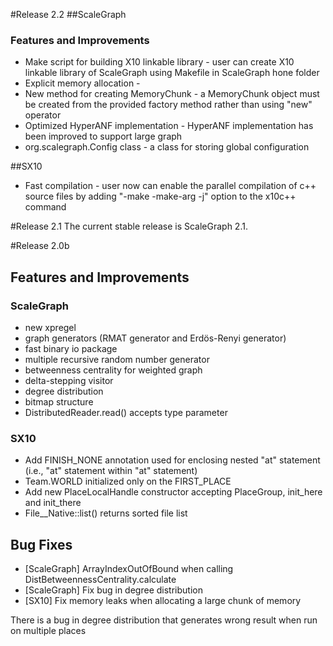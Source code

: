 #Release 2.2
##ScaleGraph
### Features and Improvements
* Make script for building X10 linkable library - user can create X10 linkable library of ScaleGraph using Makefile in ScaleGraph hone folder
* Explicit memory allocation - 
* New method for creating MemoryChunk - a MemoryChunk object must be created from the provided factory method  rather than using "new" operator
* Optimized HyperANF implementation - HyperANF implementation has been improved to support large graph
* org.scalegraph.Config class - a class for storing global configuration

##SX10
* Fast compilation - user now can enable the parallel compilation of c++ source files by adding "-make -make-arg -j" option to the x10c++ command

#Release 2.1
The current stable release is ScaleGraph 2.1.

#Release 2.0b
## Features and Improvements
### ScaleGraph
* new xpregel
* graph generators (RMAT generator and Erdös-Renyi generator)
* fast binary io package
* multiple recursive random number generator
* betweenness centrality for weighted graph
* delta-stepping visitor
* degree distribution
* bitmap structure
* DistributedReader.read() accepts type parameter

### SX10
* Add FINISH_NONE annotation used for enclosing nested "at" statement (i.e., "at" statement within "at" statement)
* Team.WORLD initialized only on the FIRST_PLACE
* Add new PlaceLocalHandle constructor accepting PlaceGroup, init_here and init_there
* File__Native::list() returns sorted file list


## Bug Fixes
* [ScaleGraph] ArrayIndexOutOfBound when calling DistBetweennessCentrality.calculate
* [ScaleGraph] Fix bug in degree distribution
* [SX10] Fix memory leaks when allocating a large chunk of memory

There is a bug in degree distribution that generates wrong result when run on multiple places
